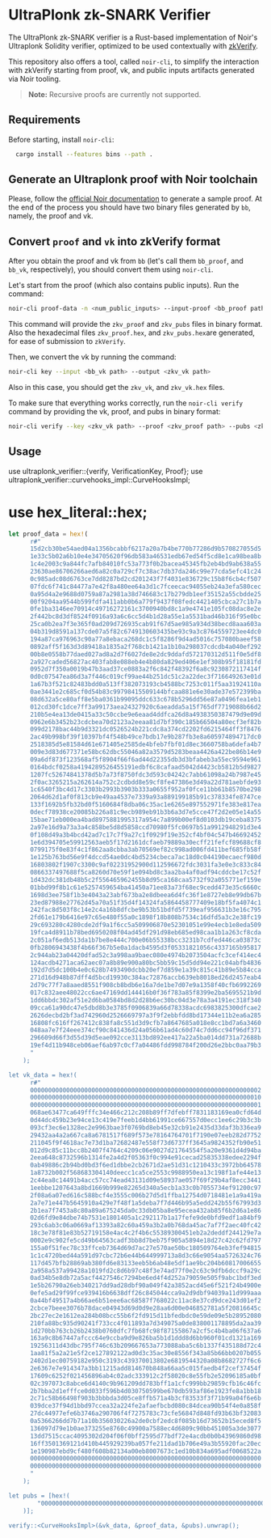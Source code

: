 # UltraPlonk zk-SNARK Verifier

The UltraPlonk zk-SNARK verifier is a Rust-based implementation of Noir's Ultraplonk Solidity verifier, optimized to be used contextually with [zkVerify](https://github.com/zkVerify/zkVerify). 

This repository also offers a tool, called `noir-cli`, to simplify the interaction with zkVerify starting from proof, vk, and public inputs artifacts generated via Noir tooling.

> **Note:** Recursive proofs are currently not supported.

## Requirements

Before starting, install `noir-cli`:

  ```bash
    cargo install --features bins --path .
  ```

## Generate an Ultraplonk proof with Noir toolchain

Please, follow the [official Noir documentation](https://noir-lang.org/docs/getting_started/quick_start) to generate a sample proof. At the end of the process you should have two binary files generated by `bb`, namely, the proof and vk.

## Convert `proof` and `vk` into zkVerify format
After you obtain the proof and vk from `bb` (let's call them `bb_proof`, and `bb_vk`, respectively), you should convert them using `noir-cli`.

Let's start from the proof (which also contains public inputs). Run the command:

```bash
noir-cli proof-data -n <num_public_inputs> --input-proof <bb_proof path> --output-proof <zkv_proof path> --output-pubs <zkv_pubs path>
```

This command will provide the `zkv_proof` and `zkv_pubs` files in binary format. Also the hexadecimal files `zkv_proof.hex`, and `zkv_pubs.hex`are generated, for ease of submission to `zkVerify`.

Then, we convert the vk by running the command:

```bash
noir-cli key --input <bb_vk path> --output <zkv_vk path>
```

Also in this case, you should get the `zkv_vk`, and `zkv_vk.hex` files.

To make sure that everything works correctly, run the `noir-cli verify` command by providing the vk, proof, and pubs in binary format:

```bash
noir-cli verify --key <zkv_vk path> --proof <zkv_proof path> --pubs <zkv_pubs path>
```

## Usage

use ultraplonk_verifier::{verify, VerificationKey, Proof};
use ultraplonk_verifier::curvehooks_impl::CurveHooksImpl;
# use hex_literal::hex;

```rust
let proof_data = hex!(
      r#"
      15d2cb30be54aed04a1356bcabbf6217a20a7b4be770b77286d9b570827055d5
      1e33c5b02a6b10e4e34705620f96db583a46531edb67ed54f5cd8e1ca98bea8b
      1c4e2003c9a844fc7afb84010fc53a773f0b2bacea45345fb2eb4bd9ab638a55
      23630ae86706266aed6a82c0a729cf7c38ac7db37da246c99e77cda5efc41c24
      0c985adc08d6763ce7dd8287bd2cd201243f7f4031e836729c15b8f6cb4cf507
      07fdc6f741c84477a7e42f8a480ee64a3d1c7fceecac94055eb24a3efa580cec
      0a95d4a2e9688d0759a87a2981a38d746683c17b279db1eef35152a55cbdde25
      00f9204aa9544b599fdfa411abb0b6a779f9437f08fedc4421405cbca27c1b7a
      0fe1ba3146ee70914c49716272161c3700940bd8c1a9e4741e105fc08dac8e2e
      2f442bc8d3df8524f0916a93a6c6cc5d4b1d28a55e1a5531bad46b316f95e0bc
      25ca0b2ea7f3e365f0ad209d726935cab91f67d5ae985a934d38becd8aaa603a
      04b319d8591a137cde07a5f82c6749130603435be93c9a3c8764559723ee4dc0
      194a87ca976963c90a77a8ebaca268dc1c5f8286f9d4ad5016c757080baeef58
      0892aff5f163d3d89418a1835a2f768cb1421a1b10a298037cdcdb4a040ef292
      00b8e0558b77daed027ad8a2d7f6027de8e2dc9ddafd572170312d511f0e5df8
      2a927caded56827ac403fab8e088eb4e4b80da829ed406e1ef308b95f18181fd
      0952d7f350a0019b47b3aad37ce0883a2f6c842f48392f6a8c9230872117414f
      0d0c07547ea86d3a7f446c019cf99ae44b251dc51c2a22dec3f716649263e01d
      1a67b3f521c82483bdd0a513ff382073193cb4588bc7253c011f5aa31924110a
      0ae3441e2c685cf0d54b83c99798415509144bfcaa881e6e30ade37e572399ba
      08d632a5ce80aff8e5ba0361b99095ddc633c678b5296dd56e87a0496fea1eb1
      012cd30fc1dce7ff3a99173aea24327920c6aeadda5a15f765df7719088b66d2
      210b5e4ea13de0415a33c50ccbe9e6eaad4ddfca26d8a4938350387479d9e09d
      0962e6b3452b23cdcbea70d2123a2eeaa81d7bf390c185b66504a80ecf3ef82b
      099d2178bac44b9d3321dc0526524b221cdc8a374cd2202fd6215464ff3f8476
      2ac49b998bf39f10397bf4f548b49ce7bdb17e9b287fb3e8a605974894717dc0
      2518385d5e81584d61e671405e2585de4bfeb7fbf01d8ec3660758ba6defa4b7
      009e3d83d677371e58bc62dbc55046a82a3579d5283beaa4426a422be86b14e9
      09a6df873f123568af5f8904f66f6ad44d22355db3d3bfabeb3a55ec9594e961
      0164bdcf0258a4194289526455191edbf6c8cafaad5042d4423cb5812b5d9827
      1207fc52674841378d5b7a73f8750fdc3d593c04242c7abb61098a24b7987e45
      2f0ac3265215a262614a752c2cdbdd8e59cf8fe47386e3d49a22d781aebfde93
      1c6540f3bc4d17c3303b2993b3903b333a0655f952af0fce11bb61b8570be298
      2064d62d1af0f813cb9e49aa4537e7339a93a889199185b91c378334fe8747ce
      133f1692b5fb32bd0f5160684f8dba06c35ac1e6265e897552971fe383e817ea
      0decf78938ce20085b226a81c9ecb989eb91b3b6a3d7e5cce47f2d2e05e14a55
      15bae71eb000ea4bad8975881995317a954c7a899b00ef8d0103db19ceba8375
      2a97e16d9a73a3a4c858be5d8d5858ccd70980f5fc0697b51a9912948291d3e4
      0f108d49a3b4bcd42ad7c17c7f9a27c1f0929f19e352cf4bf04c547b46692452
      1e6d394705e59912563aeb5f17d2161dcfaeb79889a30ecff21fefcf89688cf8
      0799175f0e83f4c1f862aa8cbba3ab70569ef82c998ad006fd411bef685fb58f
      1e125b763bd56e9f4dccd54ae0dc4bd5234cbeca7ac18d0c044190ecaecf980d
      16803802f1907c3300c9af02231952900d112596672fdc3031fa3e0e3c833c84
      0866337497688f5ca8260d70e59f1e094bd8c3aa2ba4af0adf94cddcbe17c52f
      1d432dc381db48b5c2f556465962455b8d95ca168caa5732f92a055771ef159e
      01bbd99f8b1c61e5257459654ba41450a71ee83a73f68ec9cedd473e35c6660c
      1698d3ee758f1b3e4043a23abf673ba2e8dbeea6d4fc36f1e8727eb8e99db67b
      23ed87988e27762d45a70a51f35d4f14324fa5864458777409e18bf5fa4074c1
      242fac8d503f8c14e2c4a16b8dfcbe9b53b51bdfd5f739eaf956631b3e16c795
      2fd61e179b6416e97c65e480f55a0c1898f18b808b7534c16dfd5a3c2e38fc19
      29c693280c4280cde2df9a1f6cc5a509906870e52301051e99e4ecb1e8eda509
      19fca4d8911b78bed6950208f04ad45df291d98eb685ed98caa1b1a263cf8cda
      2c051af6edb513da1b7be8e444c700e06b55338bcc3231b7cdfed446ca03873c
      0fb2806943438f4b66f367b5e0a1dacb4595d3f05331821056c4337165b95817
      2c944ab23a04420dfad52c3a998aa9baec080e4974b2073504acfc3cef414ec4
      124acdb4271aca62aec07a8b89e900a80bc5bb59c15d5dd94e221c04abfb4836
      192d7d5dc100b4e0c628b7493490dcbb20ef7d859e1a39c815c41b89e5b84cca
      271d16d948b87dff4d5bcd19930c384ac72876accb639eb8018ed26d2457eab4
      2d79c77f7a8aaed8551f908cb8bdb6e16a7de1be7d07e9a1358f40cfb6992269
      017c832aee48022cc6ae47169dd144416b0f36f783a85f8399e2ba5695521b9d
      1dd6bbdc302af51e2d6ba0584bd8d2d28b6ec30bc04d3e78a3a4191ec318f340
      09cca61a90dc47e5dbd8b3e3785f0906839a66d78338acdc6983825300dfcae2
      2626decbd2bf3ad742960d2526669797a3f9f2ebbfdd8bd17344e11b2ea6a285
      16808fc616ff267412c838fa8c551d3d9cfb7a8647685a018e8cc1bd7a6a3460
      048aa7e7f24eee374cf90c841436d24a056b61ad4c60d74c7dd6cc94f96df371
      296609d66f3d55d39d5eae092cce3113bd892ee417a22a5ba014dd731a72688b
      19ef4d11b948ceb06aef6ab97c0cf7a04486fdd998784f200d26e2bbc0aa79b3
      "
    );

let vk_data = hex!(
      r#"
      0000000000000000000000000000000000000000000000000000000000000002
      0000000000000000000000000000000000000000000000000000000000000010
      0000000000000000000000000000000000000000000000000000000000000001
      068ae63477ca649fffc34e466c212c208b89ff7dfebff7831183169ea0cfd64d
      0d44dc459b23e94ce13c419e7feeb1d4bb61991ce667557d0ecc1ee6c29b3c3b
      093cf3ec6e1328ec2e9963bae3f0769bd8eb45e32cb91e2435d33daf3b336ea9
      29432aa4a2a667ca8a6781517f689f573e78164764701f7190e07eeb282d7752
      211045f9f4618ac7e73d1ba72682487e558f73d6737ff3645a9824352fb90e51
      012d9c85c11bcc8b2407f4764c4209c06e9027d21764554f5a20e9361d4d94ba
      2eea648c8732596b1314fe2a4d2f05363f0c994e91cecad25835338edee2294f
      0ab49886c2b94bd0bd3f6ed1dbbe2cb2671d2ae51d31c1210433c3972bb64578
      1a8732b002f568683304140deecc1ca5ce2553c9988950ea13c198f1afe44e13
      2c44ea8c14491b4acc57cc74ead43131d09e58937ae057f69f29b4af8ecc3441
      1eebbe1207643a8bd1669b999e82265d340a5ecb1a33c0b7055734ef91200c97
      2f08a6a07ed616c588bcf4e3555c006b27d5d1ffba12754d0718481e1a9a419a
      2a7e71e447b5645910a429e7f48f1a5deba7f7d446b95a5edd242b55f67993d3
      2b1ea7f7453a8c80a89a675245da0c33db05ba8e95ecea432ab85f6b2d6a1e86
      02d6fd9e84dbe74b7531e1801405a1c292117b1a17fefe9de0bfd9edf1a84bf9
      293c6ab3c06a0669af13393a82c60a459a3b2a0b768da45ac7af7f2aec40fc42
      18c3e78f81e83b52719158e4ac4c2f4b6c55389300451eb2a2deddf244129e7a
      0002e9c902fe5cd49b64563cadf3bb8d7beb75f905a5894e18d27c42c62fd797
      155a0f51fec78c33ffceb7364d69d7ac27e570ae50bc180509764eb3fef94815
      1c1c4720bed44a591d97cbc72b6e44b644999713a8d3c66e9054aa5726324c76
      117d457bfb28869ab380fd6e83133eeb5b6ab48e5df1ae9bc204b60817006655
      2a958a537a99428a1019fd2c8d6b97c48f3e74ad77f0e2c63c9dfb6dccf9a29c
      0ad34b5e8db72a5acf4427546c7294be6ed4f4d252a79059e505f9abc1bdf3ed
      1e5b26790a26eb340217dd9ad28dbf90a049f42a3852acd45e6f521f24b4900e
      0efe5ad29f99fce939416b6638dff26c845044cca9a2d9dbf94039a11d999aaa
      0a44bf49517a4b66ae6b51eee6ac68587f768022c11ac8e37cd9dce243d01ef2
      2cbce7beee3076b78dace04943d69d0d9e28aa6d00e046852781a5f20816645c
      2bc27ec2e1612ea284b08bcc55b6f2fd915d11bfedbdc0e59de09e5b28952080
      210fa88bc935d90241f733cc4f011893a7d349075a0de838001178895da2aa39
      1d270bb763cb26b2438b0760dfc7fb68fc98f87155867a2cf5c4b4ba06f637a6
      163a9c8b67447afccc64e9ccba9d9e826ba5b1d1ddd8d6bb960f01cd1321a169
      19256311d43dbc795f746c63b209667653a773088aba5c6b1337f435188d72c4
      1aa81f5a2a21e5f2ce127892122ad0d3c35ac30e8556f343a85b66bb0207b055
      2402d1ec00759182e950c3193c439370013802e6819544320a08b8682727f6c6
      2e6367e7e914347a3bb11215add814670b848a66aa5c015faedb4f2cef37454f
      17609c6252f021456896ab4c02adc333912c2f58020c8e55fb2e52096185a0bf
      02c397073c8abce6d4140c9b961209dd783bff1a1cfc999bb29859cfb16c46fc
      2b7bba2d1efffce0d033f596b4d030750599be670db593af86e1923fe8a1bb18
      2c71c58b66498f903b3bbbda3d05ce8ffb571a4b3cf83533f3f71b99a04f6e6b
      039dce37f94d1bbd97ccea32a224fe2afaefbcbd080c84dcea90b54f4e0a858f
      27dc44977efe6b3746a290706f4f7275783c73cfe56847d848fd93b63bf32083
      0a5366266dd7b71a10b356030226a2de0cbf2edc8f085b16d73652b15eced8f5
      136097d79e1b0ae373255e8760c49900a7588ec4d6809c90bb451005a3de3077
      13dd7515ccac4095302d204f06f0bff2595d77bdf72e4acdb0b0b43969860d98
      16ff3501369121d410b445929239ba057fe211dad1b706e49a3b55920fac20ec
      1e190987ebd9cf480f608b82134a00eb8007673c1ed10b834a695adf0068522a
      0000000000000000000000000000000000000000000000000000000000000000
      0000000000000000000000000000000000000000000000000000000000000000
      "
    );

let pubs = [hex!(
        "000000000000000000000000000000000000000000000000000000000000000a"
    )];

verify::<CurveHooksImpl>(&vk_data, &proof_data, &pubs).unwrap();
```